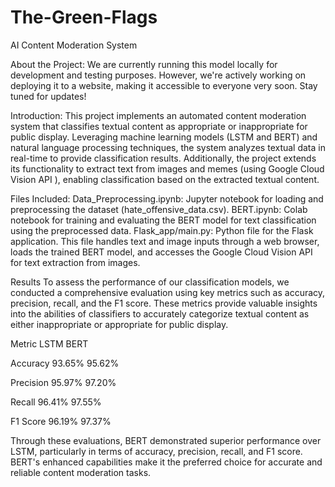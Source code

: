 # The-Green-Flags
AI Content Moderation System

About the Project:
We are currently running this model locally for development and testing purposes. However, we're actively working on deploying it to a website, making it accessible to everyone very soon. Stay tuned for updates!

Introduction:
This project implements an automated content moderation system that classifies textual content as appropriate or inappropriate for public display. Leveraging machine learning models (LSTM and BERT) and natural language processing techniques, the system analyzes textual data in real-time to provide classification results. Additionally, the project extends its functionality to extract text from images and memes (using Google Cloud Vision API ), enabling classification based on the extracted textual content.

Files Included:
Data_Preprocessing.ipynb: Jupyter notebook for loading and preprocessing the dataset (hate_offensive_data.csv).
BERT.ipynb: Colab notebook for training and evaluating the BERT model for text classification using the preprocessed data.
Flask_app/main.py: Python file for the Flask application. This file handles text and image inputs through a web browser, loads the trained BERT model, and accesses the Google Cloud Vision API for text extraction from images.


Results
To assess the performance of our classification models, we conducted a comprehensive evaluation using key metrics such as accuracy, precision, recall, and the F1 score. These metrics provide valuable insights into the abilities of classifiers to accurately categorize textual content as either inappropriate or appropriate for public display.

Metric	LSTM	BERT

Accuracy	93.65%	95.62%

Precision	95.97%	97.20%

Recall	96.41%	97.55%

F1 Score	96.19%	97.37%

Through these evaluations, BERT demonstrated superior performance over LSTM, particularly in terms of accuracy, precision, recall, and F1 score. BERT's enhanced capabilities make it the preferred choice for accurate and reliable content moderation tasks.
